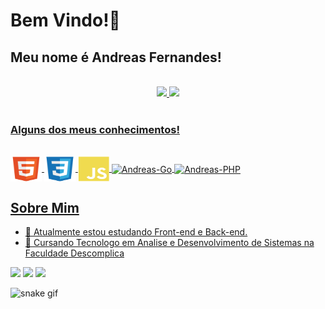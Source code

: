 <!--
**andreasfernandes93/andreasfernandes93** is a ✨ _special_ ✨ repository because its `README.md` (this file) appears on your GitHub profile.

Here are some ideas to get you started:

- 🔭 I’m currently working on ...
- 🌱 I’m currently learning ...
- 👯 I’m looking to collaborate on ...
- 🤔 I’m looking for help with ...
- 💬 Ask me about ...
- 📫 How to reach me: ...
- 😄 Pronouns: ...
- ⚡ Fun fact: ...
-->
<!-- Título, Apresentação ... -->

# Bem Vindo!👋 
## Meu nome é Andreas Fernandes!

<!--  Parte de status do GitHub no topo -->
<br>
<div align="center" display="inline-block">
  <a href="https://github.com/mariakarolinesvg">
  <img height="180em" src="https://github-readme-stats.vercel.app/api?username=andreasfernandes93&show_icons=true&theme=react&include_all_commits=true&count_private=true"/>
  <img height="180em" src="https://github-readme-stats.vercel.app/api/top-langs/?username=andreasfernandes93&layout=compact&langs_count=7&theme=react" />

</div>
<br>

  <!-- Linha de logotípos das linguagens -->
### Alguns dos meus conhecimentos!
<div style="display: inline_block"><br>

  <img align="center" alt="Andreas-HTML" height="40" width="50" src="https://raw.githubusercontent.com/devicons/devicon/master/icons/html5/html5-original.svg">

  <img align="center" alt="Andreas-CSS" height="40" width="50" src="https://raw.githubusercontent.com/devicons/devicon/master/icons/css3/css3-original.svg">

  <img align="center" alt="Andreas-Js" height="40" width="50" src="https://raw.githubusercontent.com/devicons/devicon/master/icons/javascript/javascript-plain.svg">

<img align="center" alt="Andreas-Go" height="40" width="50" src="https://cdn.jsdelivr.net/gh/devicons/devicon/icons/go/go-original-wordmark.svg" />

<img align="center" alt="Andreas-PHP" height="40" width="50" src="https://cdn.jsdelivr.net/gh/devicons/devicon/icons/php/php-plain.svg" />



  </div>

  <!-- Trecho com as duas # para criarmos uma linha separando o conteúdo -->
  ##

  <!-- Bloco de Redes Sociais -->

## Sobre Mim
- 🌱 Atualmente estou estudando Front-end e Back-end.
- 🏫 Cursando Tecnologo em Analise e Desenvolvimento de Sistemas na Faculdade Descomplica

<div> 
  <a href="https://www.linkedin.com/in/andreas-fernandes-17bb97190/" target="_blank"><img src="https://img.shields.io/badge/LinkedIn-0077B5?style=for-the-badge&logo=linkedin&logoColor=white" target="_blank"></a>  
  <a href = "mailto:andreas.sf93@gmail.com"><img src="https://img.shields.io/badge/-Gmail-%23333?style=for-the-badge&logo=gmail&logoColor=white" target="_blank"></a>
  <a href="https://wa.me/5512991632015" target="_blank"><img src="https://img.shields.io/badge/WhatsApp-25D366?style=for-the-badge&logo=whatsapp&logoColor=white" target="_blank"></a>
  </div>

![snake gif](https://github.com/andreasfernandes93/andreasfernandes93/blob/output/github-contribution-grid-snake.gif)
